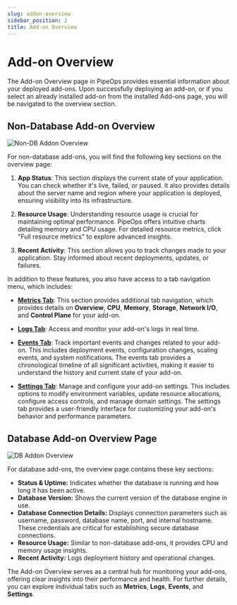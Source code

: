 ```yaml
---
slug: addon-overview
sidebar_position: 2
title: Add-on Overview
---
```


# Add-on Overview

The Add-on Overview page in PipeOps provides essential information about your deployed add-ons. 
Upon successfully deploying an add-on, or if you select an already installed add-on from the installed Add-ons page, you will be navigated to the overview section.

## Non-Database Add-on Overview


![Non-DB Addon Overview](https://pub-950943fa1bc54978bed46ef104f9d81a.r2.dev/Documentation%20Images/none-db-add-on-overview-page.png)


For non-database add-ons, you will find the following key sections on the overview page:

1. **App Status**:
   This section displays the current state of your application. You can check whether it's live, failed, or paused. It also provides details about the server name and region where your application is deployed, ensuring visibility into its infrastructure.

2. **Resource Usage**:
   Understanding resource usage is crucial for maintaining optimal performance. PipeOps offers intuitive charts detailing memory and CPU usage. For detailed resource metrics, click "Full resource metrics" to explore advanced insights.

3. **Recent Activity**: This section allows you to track changes made to your application. Stay informed about recent deployments, updates, or failures.


In addition to these features, you also have access to a tab navigation menu, which includes:

- [**Metrics Tab**](/docs/addons/addon-metrics): This section provides additional tab navigation, which provides details on **Overview**, **CPU**, **Memory**, **Storage**, **Network I/O**, and **Control Plane** for your add-on.

- [**Logs Tab**](/docs/addons/logs-and-events): Access and monitor your add-on's logs in real time.

- [**Events Tab**](/docs/addons/logs-and-events): Track important events and changes related to your add-on. This includes deployment events, configuration changes, scaling events, and system notifications. The events tab provides a chronological timeline of all significant activities, making it easier to understand the history and current state of your add-on.

- [**Settings Tab**](/docs/addons/logs-and-events): Manage and configure your add-on settings. This includes options to modify environment variables, update resource allocations, configure access controls, and manage domain settings. The settings tab provides a user-friendly interface for customizing your add-on's behavior and performance parameters.

## Database Add-on Overview Page

![DB Addon Overview](https://pub-950943fa1bc54978bed46ef104f9d81a.r2.dev/Documentation%20Images/db-add-on-overview-page.png)

For database add-ons, the overview page contains these key sections:

- **Status & Uptime:** Indicates whether the database is running and how long it has been active.
- **Database Version:** Shows the current version of the database engine in use.
- **Database Connection Details:** Displays connection parameters such as username, password, database name, port, and internal hostname. These credentials are critical for establishing secure database connections.
- **Resource Usage:** Similar to non-database add-ons, it provides CPU and memory usage insights.
- **Recent Activity:** Logs deployment history and operational changes.

The Add-on Overview serves as a central hub for monitoring your add-ons, offering clear insights into their performance and health. For further details, you can explore individual tabs such as **Metrics**, **Logs**, **Events**, and **Settings**.